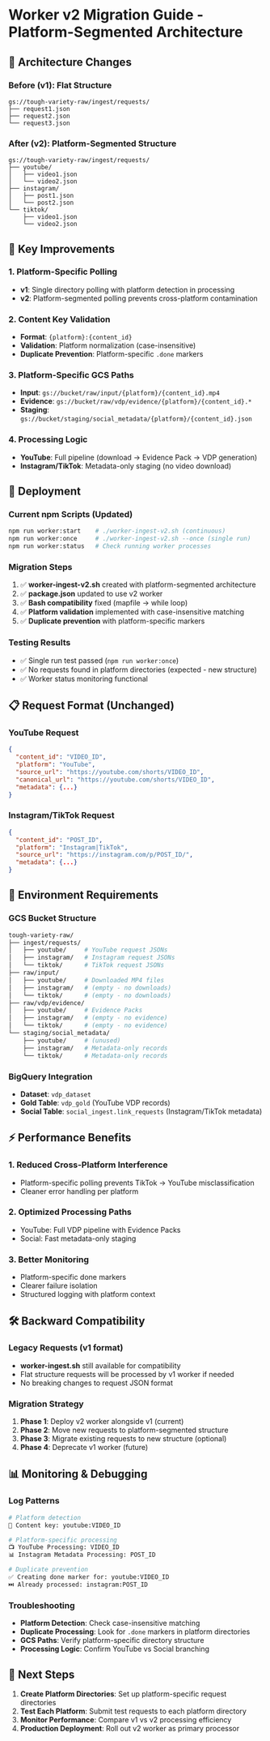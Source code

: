 # Worker v2 Migration Guide - Platform-Segmented Architecture

## 🔄 Architecture Changes

### Before (v1): Flat Structure
```
gs://tough-variety-raw/ingest/requests/
├── request1.json
├── request2.json
└── request3.json
```

### After (v2): Platform-Segmented Structure
```
gs://tough-variety-raw/ingest/requests/
├── youtube/
│   ├── video1.json
│   └── video2.json
├── instagram/
│   ├── post1.json
│   └── post2.json
└── tiktok/
    ├── video1.json
    └── video2.json
```

## 🎯 Key Improvements

### 1. Platform-Specific Polling
- **v1**: Single directory polling with platform detection in processing
- **v2**: Platform-segmented polling prevents cross-platform contamination

### 2. Content Key Validation
- **Format**: `{platform}:{content_id}`
- **Validation**: Platform normalization (case-insensitive)
- **Duplicate Prevention**: Platform-specific `.done` markers

### 3. Platform-Specific GCS Paths
- **Input**: `gs://bucket/raw/input/{platform}/{content_id}.mp4`
- **Evidence**: `gs://bucket/raw/vdp/evidence/{platform}/{content_id}.*`
- **Staging**: `gs://bucket/staging/social_metadata/{platform}/{content_id}.json`

### 4. Processing Logic
- **YouTube**: Full pipeline (download → Evidence Pack → VDP generation)
- **Instagram/TikTok**: Metadata-only staging (no video download)

## 🚀 Deployment

### Current npm Scripts (Updated)
```bash
npm run worker:start    # ./worker-ingest-v2.sh (continuous)
npm run worker:once     # ./worker-ingest-v2.sh --once (single run)
npm run worker:status   # Check running worker processes
```

### Migration Steps
1. ✅ **worker-ingest-v2.sh** created with platform-segmented architecture
2. ✅ **package.json** updated to use v2 worker
3. ✅ **Bash compatibility** fixed (mapfile → while loop)
4. ✅ **Platform validation** implemented with case-insensitive matching
5. ✅ **Duplicate prevention** with platform-specific markers

### Testing Results
- ✅ Single run test passed (`npm run worker:once`)
- ✅ No requests found in platform directories (expected - new structure)
- ✅ Worker status monitoring functional

## 📋 Request Format (Unchanged)

### YouTube Request
```json
{
  "content_id": "VIDEO_ID",
  "platform": "YouTube",
  "source_url": "https://youtube.com/shorts/VIDEO_ID",
  "canonical_url": "https://youtube.com/shorts/VIDEO_ID",
  "metadata": {...}
}
```

### Instagram/TikTok Request
```json
{
  "content_id": "POST_ID",
  "platform": "Instagram|TikTok",
  "source_url": "https://instagram.com/p/POST_ID/",
  "metadata": {...}
}
```

## 🔧 Environment Requirements

### GCS Bucket Structure
```bash
tough-variety-raw/
├── ingest/requests/
│   ├── youtube/     # YouTube request JSONs
│   ├── instagram/   # Instagram request JSONs
│   └── tiktok/      # TikTok request JSONs
├── raw/input/
│   ├── youtube/     # Downloaded MP4 files
│   ├── instagram/   # (empty - no downloads)
│   └── tiktok/      # (empty - no downloads)
├── raw/vdp/evidence/
│   ├── youtube/     # Evidence Packs
│   ├── instagram/   # (empty - no evidence)
│   └── tiktok/      # (empty - no evidence)
└── staging/social_metadata/
    ├── youtube/     # (unused)
    ├── instagram/   # Metadata-only records
    └── tiktok/      # Metadata-only records
```

### BigQuery Integration
- **Dataset**: `vdp_dataset`
- **Gold Table**: `vdp_gold` (YouTube VDP records)
- **Social Table**: `social_ingest.link_requests` (Instagram/TikTok metadata)

## ⚡ Performance Benefits

### 1. Reduced Cross-Platform Interference
- Platform-specific polling prevents TikTok → YouTube misclassification
- Cleaner error handling per platform

### 2. Optimized Processing Paths
- YouTube: Full VDP pipeline with Evidence Packs
- Social: Fast metadata-only staging

### 3. Better Monitoring
- Platform-specific done markers
- Clearer failure isolation
- Structured logging with platform context

## 🛠️ Backward Compatibility

### Legacy Requests (v1 format)
- **worker-ingest.sh** still available for compatibility
- Flat structure requests will be processed by v1 worker if needed
- No breaking changes to request JSON format

### Migration Strategy
1. **Phase 1**: Deploy v2 worker alongside v1 (current)
2. **Phase 2**: Move new requests to platform-segmented structure
3. **Phase 3**: Migrate existing requests to new structure (optional)
4. **Phase 4**: Deprecate v1 worker (future)

## 📊 Monitoring & Debugging

### Log Patterns
```bash
# Platform detection
🔑 Content key: youtube:VIDEO_ID

# Platform-specific processing
📺 YouTube Processing: VIDEO_ID
📊 Instagram Metadata Processing: POST_ID

# Duplicate prevention
✅ Creating done marker for: youtube:VIDEO_ID
⏭️ Already processed: instagram:POST_ID
```

### Troubleshooting
- **Platform Detection**: Check case-insensitive matching
- **Duplicate Processing**: Look for `.done` markers in platform directories
- **GCS Paths**: Verify platform-specific directory structure
- **Processing Logic**: Confirm YouTube vs Social branching

## 🔄 Next Steps

1. **Create Platform Directories**: Set up platform-specific request directories
2. **Test Each Platform**: Submit test requests to each platform directory
3. **Monitor Performance**: Compare v1 vs v2 processing efficiency
4. **Production Deployment**: Roll out v2 worker as primary processor